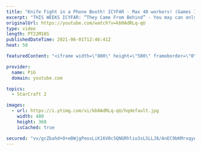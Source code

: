 ```yaml
---
title: "Knife Fight in a Phone Booth! ICYFAR - Max 40 workers! (Games 1-2) The PiG Daily #99"
excerpt: "THIS WEEKS ICYFAR: “They Came From Behind” - You may can only attack your opponent with counters - never from the front. So drops, harassment, runbys and not engaging their army front on are the only ways you can attack. Send submissions to eonblu95@gmail.com as attachment AND only ICYFAR as title! Lastest"
originalUrl: https://youtube.com/watch?v=kb0AdRLq-qU
type: video
length: PT22M10S
publishedDateTime: 2021-06-01T12:46:41Z
heat: 50

featuredContent: "<iframe width=\"800\" height=\"500\" frameborder=\"0\" src=\"https://www.youtube.com/embed/kb0AdRLq-qU\" allow=\"accelerometer; autoplay; encrypted-media; gyroscope; picture-in-picture\" allowfullscreen></iframe>"

provider:
  name: PiG
  domain: youtube.com

topics:
  - StarCraft 2

images:
  - url: https://i.ytimg.com/vi/kb0AdRLq-qU/hqdefault.jpg
    width: 480
    height: 360
    isCached: true

secured: "vv/gcZbahd+O+eBWjgPeosLiK16V0c5QNGRhlio3sLSLLJ8/AnEC9bKMrxqyAAr+96TlGaN2gLbfQoKk5299Bq7zfve3DlrL3wPBjpHydwqJPzUyZSlxfPjaKYlZQ8BRObrkA0/fYGc1WDPEKc5fP0BT0WioVasrlywHfcXmPe6VLADDny23Jx7M9GsH6UVniqJTQb1TrhC/RGe7Psz1DuhxXBE87I6yU8suSV88sUq/G5yFIwy9jmrM9KktbpIcvBz+s3bImKpJnJY53G8aPkSv62AiANMWYOqCPBY/8GAYBGaPRRBIzIE1hUo5ukvtuZZhm0AKcgOkz/2GxPzrNVmW3qyGFeR5GYviw9s6147QWS6wmvp3HA9FIQbsXkwcIB4/Wh8mByoBlVR/kyTpg0B4u/v0MFB7512vZgVv728=;USl6E9G9xvMzq1Iohr/CrA=="
---
```


